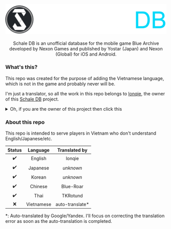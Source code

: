 <div align="center">
   <picture>
  		<source media="(prefers-color-scheme: dark)" srcset="./images/schaledb_light.png">
  		<source media="(prefers-color-scheme: light)" srcset="./images/schaledb_dark.png">
  		<img alt="Schale Database" src="./images/schaledb_dark.png">
	</picture>
</div>

<br>
<div align="center">
    Schale DB is an unofficial database for the mobile game Blue Archive developed by Nexon Games and published by Yostar (Japan) and Nexon (Global) for iOS and Android.
</div>

### What's this?
This repo was created for the purpose of adding the Vietnamese language, which is not in the game and probably never will be.

I'm just a translator, so all the work in this repo belongs to [lonqie](https://github.com/lonqie), the owner of this [Schale DB](https://github.com/lonqie/SchaleDB) project.

<details><summary>Oh, if you are the owner of this project then click this</summary>
If you have any copyright complaints about this project then contact me via Discord: Flandre.#9666
</details>

### About this repo
This repo is intended to serve players in Vietnam who don't understand English/Japanese/etc.

|Status| Language |	Translated by |
|:---:| :---: | :---: |
| ✔️  | English  |	lonqie	|
| ✔️  | Japanese  |	*unknown*	|
| ✔️  | Korean  |	*unknown*	|
| ✔️  | Chinese  |	Blue-Roar	|
| ✔️  | Thai  |	TKRotund	|
| ❌  | Vietnamese  |	auto-translate*	|

*: Auto-translated by Google/Yandex. I'll focus on correcting the translation error as soon as the auto-translation is completed.
